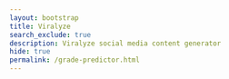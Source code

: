 ```yaml
---
layout: bootstrap
title: Viralyze
search_exclude: true
description: Viralyze social media content generator
hide: true
permalink: /grade-predictor.html
---
```

